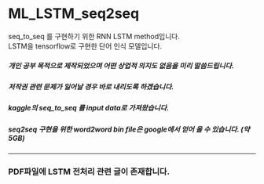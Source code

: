 # ML_LSTM_seq2seq
seq_to_seq 를 구현하기 위한 RNN LSTM method입니다.  
LSTM을 tensorflow로 구현한 단어 인식 모델입니다.  
##### 개인 공부 목적으로 제작되었으며 어떤 상업적 의지도 없음을 미리 말씀드립니다.  
##### 저작권 관련 문제가 일어날 경우 바로 내리도록 하겠습니다.  
##### kaggle의 seq_to_seq 를 input data로 가져왔습니다.
##### seq2seq 구현을 위한 word2word bin file은 google에서 얻어 올 수 있습니다. (약 5GB)  
---
### PDF파일에 LSTM 전처리 관련 글이 존재합니다. 
